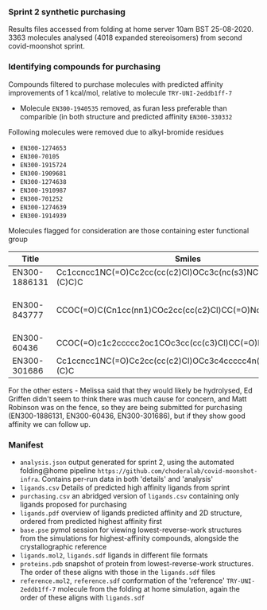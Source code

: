### Sprint 2 synthetic purchasing

Results files accessed from folding at home server 10am BST 25-08-2020.  
3363 molecules analysed (4018 expanded stereoisomers) from second covid-moonshot sprint. 


### Identifying compounds for purchasing
Compounds filtered to purchase molecules with predicted affinity improvements of 1 kcal/mol, relative to molecule `TRY-UNI-2eddb1ff-7`

* Molecule `EN300-1940535` removed, as furan less preferable than comparible (in both structure and predicted affinity `EN300-330332`

Following molecules were removed due to alkyl-bromide residues
* `EN300-1274653`
* `EN300-70105` 
* `EN300-1915724`
* `EN300-1909681`
* `EN300-1274638`
* `EN300-1910987`
* `EN300-701252`
* `EN300-1274639`
* `EN300-1914939`

Molecules flagged for consideration are those containing ester functional group

| Title | Smiles | Notes |
|-------|--------|-------|
|EN300-1886131 | Cc1ccncc1NC(=O)Cc2cc(cc(c2)Cl)OCc3c(nc(s3)NC(=O)OC(C)(C)C)C |       |
|EN300-843777 |CCOC(=O)C(Cn1cc(nn1)COc2cc(cc(c2)Cl)CC(=O)Nc3cnccc3C)(F)F | Neighbouring F's will activate ester - don't make |
|EN300-60436 |CCOC(=O)c1c2ccccc2oc1COc3cc(cc(c3)Cl)CC(=O)Nc4cnccc4C | |
|EN300-301686 |Cc1ccncc1NC(=O)Cc2cc(cc(c2)Cl)OCc3c4ccccc4n(n3)C(=O)OC(C)(C)C| |

For the other esters - Melissa said that they would likely be hydrolysed, Ed Griffen didn't seem to think there was much cause for concern, and Matt Robinson was on the fence, so they are being submitted for purchasing (EN300-1886131, EN300-60436, EN300-301686), but if they show good affinity we can follow up.

### Manifest

* `analysis.json` output generated for sprint 2, using the automated folding@home pipeline `https://github.com/choderalab/covid-moonshot-infra`. Contains per-run data in both 'details' and 'analysis'
* `ligands.csv` Details of predicted high affinity ligands from sprint
* `purchasing.csv` an abridged version of `ligands.csv` containing only ligands proposed for purchasing
* `ligands.pdf` overview of ligands predicted affinity and 2D structure, ordered from predicted highest affinity first
* `base.pse` pymol session for viewing lowest-reverse-work structures from the simulations for highest-affinity compounds, alongside the crystallographic reference
* `ligands.mol2`, `ligands.sdf` ligands in different file formats
* `proteins.pdb` snapshot of protein from lowest-reverse-work structures. The order of these aligns with those in the `ligands.sdf` files
* `reference.mol2`, `reference.sdf` conformation of the 'reference' `TRY-UNI-2eddb1ff-7` molecule from the folding at home simulation, again the order of these aligns with `ligands.sdf`
